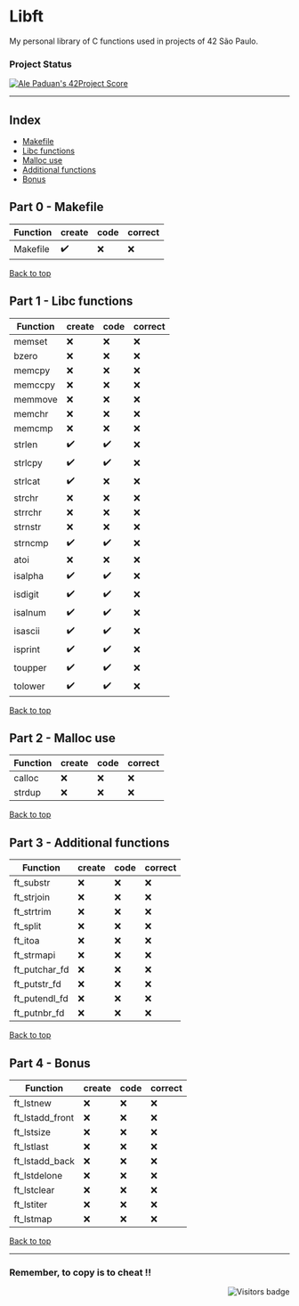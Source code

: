 # Libft
My personal library of C functions used in projects of 42 São Paulo.

### Project Status

[![Ale Paduan's 42Project Score](https://badge42.herokuapp.com/api/project/apaduan-/Libft)](https://projects.intra.42.fr/42cursus-libft/apaduan-)

--------------------

<a id='indice'></a>
## Index
- [Makefile](#part0)
- [Libc functions](#part1)
- [Malloc use](#part2)
- [Additional functions](#part3)
- [Bonus](#part4)

<!-- Feito ✔️ -->
<!-- Não Feito ❌ -->

<a id='part0'></a>
## Part 0 - Makefile

| Function | create | code | correct |
| --- | --- | --- | --- |
| Makefile | ✔️ | ❌ | ❌ |

[Back to top](#indice)

<a id='part1'></a>
## Part 1 - Libc functions

| Function | create | code | correct |
| --- | --- | --- | --- |
| memset | ❌ | ❌ | ❌ |
| bzero	| ❌ | ❌ | ❌ |
| memcpy | ❌ | ❌ | ❌ |
| memccpy | ❌ | ❌ | ❌ |
| memmove | ❌ | ❌ | ❌ |
| memchr | ❌ | ❌ | ❌ |
| memcmp | ❌ | ❌ | ❌ |
| strlen | ✔️ | ✔️ | ❌ |
| strlcpy | ✔️ | ✔️ | ❌ |
| strlcat | ✔️ | ❌ | ❌ |
| strchr | ❌ | ❌ | ❌ |
| strrchr | ❌ | ❌ | ❌ |
| strnstr | ❌ | ❌ | ❌ |
| strncmp | ✔️ | ✔️ | ❌ |
| atoi | ❌ | ❌ | ❌ |
| isalpha | ✔️ | ✔️ | ❌ |
| isdigit | ✔️ | ✔️ | ❌ |
| isalnum | ✔️ | ✔️ | ❌ |
| isascii | ✔️ | ✔️ | ❌ |
| isprint | ✔️ | ✔️ | ❌ |
| toupper | ✔️ | ✔️ | ❌ |
| tolower | ✔️ | ✔️ | ❌ |

[Back to top](#indice)

<a id='part2'></a>
## Part 2 - Malloc use

| Function | create | code | correct |
| --- | --- | --- | --- |
| calloc | ❌ | ❌ | ❌ |
| strdup | ❌ | ❌ | ❌ |

[Back to top](#indice)

<a id='part3'></a>
## Part 3 - Additional functions

| Function | create | code | correct |
| --- | --- | --- | --- |
| ft_substr | ❌ | ❌ | ❌ |
| ft_strjoin | ❌ | ❌ | ❌ |
| ft_strtrim | ❌ | ❌ | ❌ |
| ft_split | ❌ | ❌ | ❌ |
| ft_itoa | ❌ | ❌ | ❌ |
| ft_strmapi | ❌ | ❌ | ❌ |
| ft_putchar_fd | ❌ | ❌ | ❌ |
| ft_putstr_fd | ❌ | ❌ | ❌ |
| ft_putendl_fd | ❌ | ❌ | ❌ |
| ft_putnbr_fd | ❌ | ❌ | ❌ |

[Back to top](#indice)

<a id='part4'></a>
## Part 4 - Bonus
| Function | create | code | correct |
| --- | --- | --- | --- |
| ft_lstnew | ❌ | ❌ |  ❌ |
| ft_lstadd_front | ❌ | ❌ | ❌ |
| ft_lstsize | ❌ | ❌ | ❌ |
| ft_lstlast | ❌ | ❌ | ❌ |
| ft_lstadd_back | ❌ | ❌ | ❌ |
| ft_lstdelone | ❌ | ❌ | ❌ |
| ft_lstclear | ❌ | ❌ | ❌ |
| ft_lstiter | ❌ | ❌ | ❌ |
| ft_lstmap	 | ❌ | ❌ | ❌ |

[Back to top](#indice)

----------------

### Remember, to copy is to cheat !!
<img align="right" src="https://komarev.com/ghpvc/?username=oskadoskaposka&color=lightgrey&style=flat&label=visitors" alt="Visitors badge" />


<!-- Badge do Projeto => https://github.com/JaeSeoKim/badge42 -->